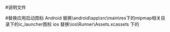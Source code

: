 #说明文件

#替换应用启动图标
Android 替换\android\app\src\main\res下的mipmap相关目录下的ic_launcher图标
ios     替换\ios\Runner\Assets.xcassets 下的

